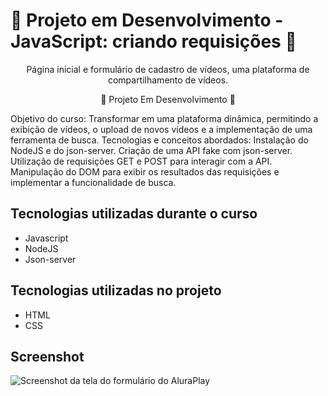 
<p><h1>🚧 Projeto em Desenvolvimento - JavaScript: criando requisições 🚧</h1></p>


<p align="center"> Página inicial e formulário de cadastro de vídeos, uma plataforma de compartilhamento de vídeos.</p>
<p align="center"> 🚧 Projeto Em Desenvolvimento 🚧</p>

<p>Objetivo do curso: Transformar em uma plataforma dinâmica, permitindo a exibição de vídeos, o upload de novos vídeos e a implementação de uma ferramenta de busca.
Tecnologias e conceitos abordados:
Instalação do NodeJS e do json-server.
Criação de uma API fake com json-server.
Utilização de requisições GET e POST para interagir com a API.
Manipulação do DOM para exibir os resultados das requisições e implementar a funcionalidade de busca.</p>

## Tecnologias utilizadas durante o curso
* Javascript
* NodeJS
* Json-server

## Tecnologias utilizadas no projeto
* HTML
* CSS

## Screenshot
![Screenshot da tela do formulário do AluraPlay](https://imgur.com/ShNADf2.png)

